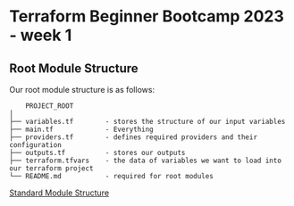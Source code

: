 # Terraform Beginner Bootcamp 2023 - week 1

## Root Module Structure

Our root module structure is as follows:

```
    PROJECT_ROOT
│
├── variables.tf        - stores the structure of our input variables
├── main.tf             - Everything
├── providers.tf        - defines required providers and their configuration
├── outputs.tf          - stores our outputs
├── terraform.tfvars    - the data of variables we want to load into our terraform project
└── README.md           - required for root modules
```


[Standard Module Structure](https://developer.hashicorp.com/terraform/language/modules/develop/structure)